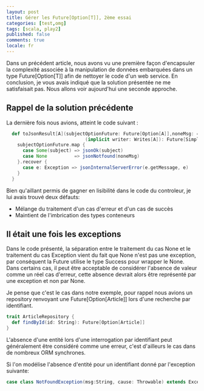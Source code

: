 ```yaml
---
layout: post
title: Gérer les Future[Option[T]], 2ème essai
categories: [test,omg]
tags: [scala, play2]
published: false
comments: true
locale: fr
---
```


Dans un précédent article, nous avons vu une première façon d'encapsuler la complexité associée à la manipulation de données embarquées dans un type Future[Option[T]] afin de nettoyer le code d'un web service. En conclusion, je vous avais indiqué que la solution présentée ne me satisfaisait pas. Nous allons voir aujourd'hui une seconde approche.

Rappel de la solution précédente
------------
La dernière fois nous avions, atteint le code suivant :

```scala
  def toJsonResult[A](subjectOptionFuture: Future[Option[A]],noneMsg: => String = "NotFound")
                             (implicit writer: Writes[A]): Future[SimpleResult] = {
    subjectOptionFuture.map {
      case Some(subject) => jsonOk(subject)
      case None          => jsonNotfound(noneMsg)
    }.recover {
      case e: Exception => jsonInternalServerError(e.getMessage, e)
    }
  }
```

Bien qu'aillant permis de gagner en lisibilité dans le code du controleur, je lui avais trouvé deux défauts:

- Mélange du traitement d'un cas d'erreur et d'un cas de succès
- Maintient de l'imbrication des types conteneurs

Il était une fois les exceptions
-------------

Dans le code présenté, la séparation entre le traitement du cas None et le traitement du cas Exception vient du fait que None n'est pas une exception, par conséquent la Future utilise le type Success pour wrapper le None. Dans certains cas, il peut être acceptable de considérer l'absence de valeur comme un réel cas d'erreur, cette absence devrait alors être représenté par une exception et non par None.

Je pense que c'est le cas dans notre exemple, pour rappel nous avions un repository renvoyant une Future[Option[Article]] lors d'une recherche par identifiant.

```scala
trait ArticleRepository {
  def findById(id: String): Future[Option[Article]]
}
```
L'absence d'une entité lors d'une interrogation par identifiant peut généralement être considéré comme une erreur, c'est d'ailleurs le cas dans de nombreux ORM synchrones.

Si l'on modélise l'absence d'entité pour un identifiant donné par l'exception suivante:

```scala
case class NotFoundException(msg:String, cause: Throwable) extends Exception
```
